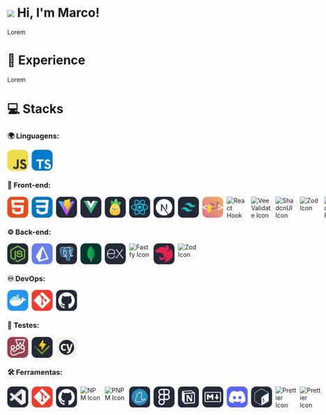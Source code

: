 #  <img src="https://media.giphy.com/media/hvRJCLFzcasrR4ia7z/giphy.gif" width="30" > Hi, I'm Marco!

Lorem

#  💼 Experience

Lorem

# 💻 Stacks

### 🌍 Linguagens:

<div style="display: flex; align-items: center; gap: 8px;">
  <img
    src="https://github.com/tandpfun/skill-icons/blob/main/icons/JavaScript.svg?short_path=991e506"
    alt="JS icon"
    width="48"
    height="48"
  />
  <img
    src="https://github.com/tandpfun/skill-icons/blob/main/icons/TypeScript.svg"
    alt="TS Icon"
    width="48"
    height="48"
  />
</div>

### 🎨 Front-end:

<div style="display: flex; align-items: center; gap: 8px;">
  <img
    src="https://raw.githubusercontent.com/tandpfun/skill-icons/main/icons/HTML.svg"
    alt="HTML Icon"
    width="48"
    height="48"
  />
  <img
    src="https://github.com/tandpfun/skill-icons/blob/main/icons/CSS.svg"
    alt="CSS Icon"
    width="48"
    height="48"
  />
  <img
    src="https://github.com/tandpfun/skill-icons/blob/main/icons/Vite-Dark.svg"
    alt="Vite Icon"
    width="48"
    height="48"
  />
  <img
    src="https://github.com/tandpfun/skill-icons/blob/main/icons/VueJS-Dark.svg"
    alt="VueJs Icon"
    width="48"
    height="48"
  />
  <img
    src="https://github.com/tandpfun/skill-icons/blob/main/icons/Pinia-Dark.svg"
    alt="Pinia Icon"
    width="48"
    height="48"
  />
  <img
    src="https://github.com/tandpfun/skill-icons/blob/main/icons/React-Dark.svg"
    alt="React Icon"
    width="48"
    height="48"
  />
  <img
    src="https://github.com/tandpfun/skill-icons/blob/main/icons/NextJS-Dark.svg"
    alt="React Icon"
    width="48"
    height="48"
  />
  <img
    src="https://github.com/tandpfun/skill-icons/blob/main/icons/TailwindCSS-Dark.svg"
    alt="TailwindCSS Icon"
    width="48"
    height="48"
  />
  <img
    src="https://github.com/tandpfun/skill-icons/blob/main/icons/StyledComponents.svg"
    alt="StyledComponents Icon"
    width="48"
    height="48"
  />
  <img
    src="https://www.react-hook-form.com/favicon-32x32.png?v=33dbda822526f0cf9f02a335ee65d925"
    alt="React Hook Form Icon"
    width="48"
    height="48"
  />
  <img
    src="https://raw.githubusercontent.com/logaretm/vee-validate/main/logo.png"
    alt="Vee Validate Icon"
    width="48"
    height="48"
  />
  <img
    src="https://www.shadcn-vue.com/favicon.ico"
    alt="ShadcnUI Icon"
    width="48"
    height="48"
  />
  <img
    src="https://zod.dev/logo/logo.png"
    alt="Zod Icon"
    width="48"
    height="48"
  />
  <img
    src="https://reactrouter.com/favicon-dark.png"
    alt="React Router Icon"
    width="48"
    height="48"
  />
  <img
    src="https://router.vuejs.org/logo.png"
    alt="Vue Router Icon"
    width="48"
    height="48"
  />
  <img
    src="https://tanstack.com/favicon.ico"
    alt="Tanstack Query Icon"
    width="48"
    height="48"
  />
</div>


### ⚙️ Back-end:

<div style="display: flex; align-items: center; gap: 8px;">
  <img
    src="https://github.com/tandpfun/skill-icons/blob/main/icons/NodeJS-Dark.svg"
    alt="Node Icon"
    width="48"
    height="48"
  />
  <img
    src="https://github.com/tandpfun/skill-icons/blob/main/icons/Prisma.svg"
    alt="Prisma Icon"
    width="48"
    height="48"
  />
  <img
    src="https://github.com/tandpfun/skill-icons/blob/main/icons/PostgreSQL-Dark.svg"
    alt="PostgresSQL Icon"
    width="48"
    height="48"
  />
  <img
    src="https://github.com/tandpfun/skill-icons/blob/main/icons/MongoDB.svg"
    alt="MongoDB Icon"
    width="48"
    height="48"
  />
  <img
    src="https://github.com/tandpfun/skill-icons/blob/main/icons/ExpressJS-Dark.svg"
    alt="Express Icon"
    width="48"
    height="48"
  />
  <img
    src="https://avatars.githubusercontent.com/u/24939410?s=200&v=4"
    alt="Fastfy Icon"
    width="48"
    height="48"
  />
  <img
    src="https://github.com/tandpfun/skill-icons/blob/main/icons/NestJS-Dark.svg"
    alt="Nest Icon"
    width="48"
    height="48"
  />
  <img
    src="https://zod.dev/logo/logo.png"
    alt="Zod Icon"
    width="48"
    height="48"
  />
</div>

### ♾️ DevOps:

<div style="display: flex; align-items: center; gap: 8px;">
  <img
    src="https://github.com/tandpfun/skill-icons/blob/main/icons/Docker.svg"
    alt="Docker Icon"
    width="48"
    height="48"
  />
  <img
    src="https://github.com/tandpfun/skill-icons/blob/main/icons/Git.svg"
    alt="Git Icon"
    width="48"
    height="48"
  />
  <img
    src="https://github.com/tandpfun/skill-icons/blob/main/icons/Github-Dark.svg"
    alt="Github Icon"
    width="48"
    height="48"
  />
</div>

### 🤖 Testes:

<div style="display: flex; align-items: center; gap: 8px;">
  <img
    src="https://github.com/tandpfun/skill-icons/blob/main/icons/Jest.svg"
    alt="Jest Icon"
    width="48"
    height="48"
  />
  <img
    src="https://github.com/tandpfun/skill-icons/blob/main/icons/Vitest-Dark.svg"
    alt="Vitest Icon"
    width="48"
    height="48"
  />
  <img
    src="https://github.com/tandpfun/skill-icons/blob/main/icons/Cypress-Light.svg"
    alt="Cypress Icon"
    width="48"
    height="48"
  />
</div>

### 🛠 Ferramentas:

<div style="display: flex; align-items: center; gap: 8px;">
  <img
    src="https://github.com/tandpfun/skill-icons/blob/main/icons/VSCode-Dark.svg"
    alt="VSCode Icon"
    width="48"
    height="48"
  />
  <img
    src="https://github.com/tandpfun/skill-icons/blob/main/icons/Git.svg"
    alt="Git Icon"
    width="48"
    height="48"
  />
  <img
    src="https://github.com/tandpfun/skill-icons/blob/main/icons/Github-Dark.svg"
    alt="Github Icon"
    width="48"
    height="48"
  />
  <img
    src="https://github.com/tandpfun/skill-icons/blob/main/icons/Npm-Dark.svg"
    alt="NPM Icon"
    width="48"
    height="48"
  />
  <img
    src="https://github.com/tandpfun/skill-icons/blob/main/icons/Pnpm-Dark.svg"
    alt="PNPM Icon"
    width="48"
    height="48"
  />
  <img
    src="https://github.com/tandpfun/skill-icons/blob/main/icons/Yarn-Dark.svg"
    alt="Yarn Icon"
    width="48"
    height="48"
  />
  <img
    src="https://github.com/tandpfun/skill-icons/blob/main/icons/Figma-Dark.svg"
    alt="Figma Icon"
    width="48"
    height="48"
  />
  <img
    src="https://github.com/tandpfun/skill-icons/blob/main/icons/Notion-Dark.svg"
    alt="Notion Icon"
    width="48"
    height="48"
  />
  <img
    src="https://github.com/tandpfun/skill-icons/blob/main/icons/Markdown-Dark.svg"
    alt="Markdown Icon"
    width="48"
    height="48"
  />
  <img
    src="https://github.com/tandpfun/skill-icons/blob/main/icons/Discord.svg"
    alt="Discord Icon"
    width="48"
    height="48"
  />
  <img
    src="https://github.com/tandpfun/skill-icons/blob/main/icons/Bash-Dark.svg"
    alt="Bash Icon"
    width="48"
    height="48"
  />
  <img
    src="https://prettier.io/icon.png"
    alt="Prettier Icon"
    width="48"
    height="48"
  />
  <img
    src="https://eslint.org/favicon.ico"
    alt="Prettier Icon"
    width="48"
    height="48"
  />
</div>












  
